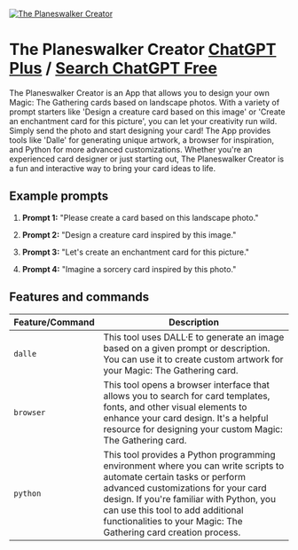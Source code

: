 
[![The Planeswalker Creator](https://files.oaiusercontent.com/file-LI52VPFAdiYZhbt0vLweDpBD?se=2123-10-17T07%3A19%3A30Z&sp=r&sv=2021-08-06&sr=b&rscc=max-age%3D31536000%2C%20immutable&rscd=attachment%3B%20filename%3Db50fb991-f7ed-4956-94ee-1428c50b361a.png&sig=k6jrafh3o48/lEypXVVPXNiYEo80F/UHLKeBWP/4bTI%3D)](https://chat.openai.com/g/g-ZyrfX7kKg-the-planeswalker-creator)

# The Planeswalker Creator [ChatGPT Plus](https://chat.openai.com/g/g-ZyrfX7kKg-the-planeswalker-creator) / [Search ChatGPT Free](https://gptcall.net/index.html#/?search=The%20Planeswalker%20Creator)

The Planeswalker Creator is an App that allows you to design your own Magic: The Gathering cards based on landscape photos. With a variety of prompt starters like 'Design a creature card based on this image' or 'Create an enchantment card for this picture', you can let your creativity run wild. Simply send the photo and start designing your card! The App provides tools like 'Dalle' for generating unique artwork, a browser for inspiration, and Python for more advanced customizations. Whether you're an experienced card designer or just starting out, The Planeswalker Creator is a fun and interactive way to bring your card ideas to life.

## Example prompts

1. **Prompt 1:** "Please create a card based on this landscape photo."

2. **Prompt 2:** "Design a creature card inspired by this image."

3. **Prompt 3:** "Let's create an enchantment card for this picture."

4. **Prompt 4:** "Imagine a sorcery card inspired by this photo."


## Features and commands

| Feature/Command | Description |
| --- | --- |
| `dalle` | This tool uses DALL·E to generate an image based on a given prompt or description. You can use it to create custom artwork for your Magic: The Gathering card. |
| `browser` | This tool opens a browser interface that allows you to search for card templates, fonts, and other visual elements to enhance your card design. It's a helpful resource for designing your custom Magic: The Gathering card. |
| `python` | This tool provides a Python programming environment where you can write scripts to automate certain tasks or perform advanced customizations for your card design. If you're familiar with Python, you can use this tool to add additional functionalities to your Magic: The Gathering card creation process. |


